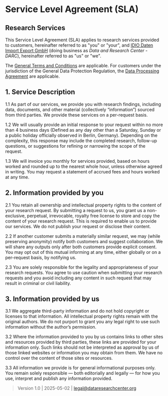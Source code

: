 # Service Level Agreement (SLA)

## Research Services

This Service Level Agreement (SLA) applies to research services provided to customers, hereinafter referred to as "you" or "your", and [IDIO Daten Import Export GmbH](https://dataresearchcenter.org) (doing business as _Data and Research Center - DARC_), hereinafter referred to as "us" or "we".

The [General Terms and Conditions](./tos.md) are applicable. For customers under the jurisdiction of the General Data Protection Regulation, the [Data Processing Agreement](./dpa.md) are applicable.

## 1. Service Description

1.1 As part of our services, we provide you with research findings, including data, documents, and other material (collectively “information”) sourced from third parties. We provide these services on a per-request basis.

1.2 We will usually provide an initial response to your request within no more than 4 business days (Defined as any day other than a Saturday, Sunday or a public holiday officially observed in Berlin, Germany). Depending on the complexity, this response may include the completed research, follow-up questions, or suggestions for refining or narrowing the scope of the request.

1.3 We will invoice you monthly for services provided, based on hours worked and rounded up to the nearest whole hour, unless otherwise agreed in writing. You may request a statement of accrued fees and hours worked at any time.

## 2. Information provided by you

2.1 You retain all ownership and intellectual property rights to the content of your research request. By submitting a request to us, you grant us a non-exclusive, perpetual, irrevocable, royalty free license to store and copy the content of your research request. This is required to enable us to provide our services. We do not publish your request or disclose their content.

2.2 If another customer submits a materially similar request, we may (while preserving anonymity) notify both customers and suggest collaboration. We will share any outputs only after both customers provide explicit consent. You may opt out of this mutual informing at any time, either globally or on a per-request basis, by notifying us.

2.3 You are solely responsible for the legality and appropriateness of your research requests. You agree to use caution when submitting your research requests and you avoid including any content in such request that may result in criminal or civil liability.

## 3. Information provided by us

3.1 We aggregate third-party information and do not hold copyright or licenses to that information. All intellectual property rights remain with the original authors. We do not purport to grant you any legal right to use such information without the author’s permission.

3.2 Where the information provided to you by us contains links to other sites and resources provided by third parties, these links are provided for your information only. Such links should not be interpreted as approval by us of those linked websites or information you may obtain from them. We have no control over the content of those sites or resources.

3.3 All information we provide is for general informational purposes only. You remain solely responsible — both editorially and legally — for how you use, interpret and publish any information provided.

> Version 1.0 | 2025-05-02 | [legal@dataresearchcenter.org](mailto:legal@dataresearchcenter.org)
